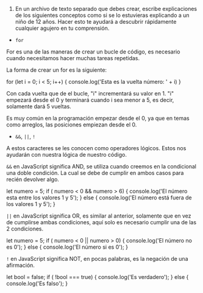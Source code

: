 1. En un archivo de texto separado que debes crear, escribe explicaciones de los siguientes conceptos como si se lo estuvieras explicando a un niño de 12 años. Hacer esto te ayudará a descubrir rápidamente cualquier agujero en tu comprensión.

- `for`

For es una de las maneras de crear un bucle de código, es necesario cuando necesitamos hacer muchas tareas repetidas.

La forma de crear un for es la siguiente:

for (let i = 0; i < 5; i++) {
console.log('Esta es la vuelta número: ' + i)
}

Con cada vuelta que de el bucle, "i" incrementará su valor en 1. "i" empezará desde el 0 y terminará cuando i sea menor a 5, es decir, solamente dará 5 vueltas.

Es muy común en la programación empezar desde el 0, ya que en temas como arreglos, las posiciones empiezan desde el 0.

- `&&`, `||`, `!`

A estos caracteres se les conocen como operadores lógicos. Estos nos ayudarán con nuestra lógica de nuestro código.

`&&` en JavaScript significa AND, se utiliza cuando creemos en la condicional una doble condición. La cual se debe de cumplir en ambos casos para recién devolver algo.

let numero = 5;
if ( numero < 0 && numero > 6) {
console.log('El número esta entre los valores 1 y 5');
} else {
console.log('El número está fuera de los valores 1 y 5');
}

`||` en JavaScript significa OR, es similar al anterior, solamente que en vez de cumplirse ambas condiciones, aquí solo es necesario cumplir una de las 2 condiciones.

let numero = 5;
if ( numero < 0 || numero > 0) {
console.log('El número no es 0');
} else {
console.log('El número si es 0');
}

`!` en JavaScript significa NOT, en pocas palabras, es la negación de una afirmación.

let bool = false;
if ( !bool === true) {
console.log('Es verdadero');
} else {
console.log('Es falso');
}
